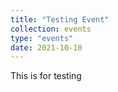 ```yaml
---
title: "Testing Event"
collection: events
type: "events"
date: 2021-10-10
---
```


This is for testing
